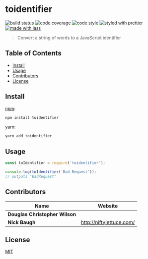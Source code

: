 # toidentifier

[![build status](https://img.shields.io/travis/koajs/toidentifier.svg)](https://travis-ci.org/koajs/toidentifier)
[![code coverage](https://img.shields.io/codecov/c/github/koajs/toidentifier.svg)](https://codecov.io/gh/koajs/toidentifier)
[![code style](https://img.shields.io/badge/code_style-XO-5ed9c7.svg)](https://github.com/sindresorhus/xo)
[![styled with prettier](https://img.shields.io/badge/styled_with-prettier-ff69b4.svg)](https://github.com/prettier/prettier)
[![made with lass](https://img.shields.io/badge/made_with-lass-95CC28.svg)](https://lass.js.org)

> Convert a string of words to a JavaScript identifier


## Table of Contents

* [Install](#install)
* [Usage](#usage)
* [Contributors](#contributors)
* [License](#license)


## Install

[npm][]:

```sh
npm install toidentifier
```

[yarn][]:

```sh
yarn add toidentifier
```


## Usage

```js
const toIdentifier = require('toidentifier');

console.log(toIdentifier('Bad Request'));
// outputs "BadRequest"
```


## Contributors

| Name                           | Website                    |
| ------------------------------ | -------------------------- |
| **Douglas Christopher Wilson** |                            |
| **Nick Baugh**                 | <http://niftylettuce.com/> |


## License

[MIT](LICENSE)


##

[npm]: https://www.npmjs.com/

[yarn]: https://yarnpkg.com/
